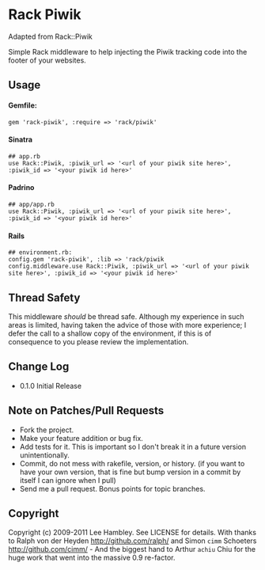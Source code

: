 # Rack Piwik
Adapted from Rack::Piwik 

Simple Rack middleware to help injecting the Piwik tracking code into the footer of your websites.

## Usage

#### Gemfile:
    gem 'rack-piwik', :require => 'rack/piwik'

#### Sinatra
    ## app.rb
    use Rack::Piwik, :piwik_url => '<url of your piwik site here>', :piwik_id => '<your piwik id here>'

#### Padrino

    ## app/app.rb
    use Rack::Piwik, :piwik_url => '<url of your piwik site here>', :piwik_id => '<your piwik id here>'

#### Rails

    ## environment.rb:
    config.gem 'rack-piwik', :lib => 'rack/piwik
    config.middleware.use Rack::Piwik, :piwik_url => '<url of your piwik site here>', :piwik_id => '<your piwik id here>'

## Thread Safety

This middleware *should* be thread safe. Although my experience in such areas is limited, having taken the advice of those with more experience; I defer the call to a shallow copy of the environment, if this is of consequence to you please review the implementation.

## Change Log

* 0.1.0  Initial Release


## Note on Patches/Pull Requests

* Fork the project.
* Make your feature addition or bug fix.
* Add tests for it. This is important so I don't break it in a
  future version unintentionally.
* Commit, do not mess with rakefile, version, or history.
  (if you want to have your own version, that is fine but bump version in a commit by itself I can ignore when I pull)
* Send me a pull request. Bonus points for topic branches.

## Copyright

Copyright (c) 2009-2011 Lee Hambley. See LICENSE for details.
With thanks to Ralph von der Heyden http://github.com/ralph/ and Simon `cimm` Schoeters http://github.com/cimm/ - And the biggest hand to Arthur `achiu` Chiu for the huge work that went into the massive 0.9 re-factor.
